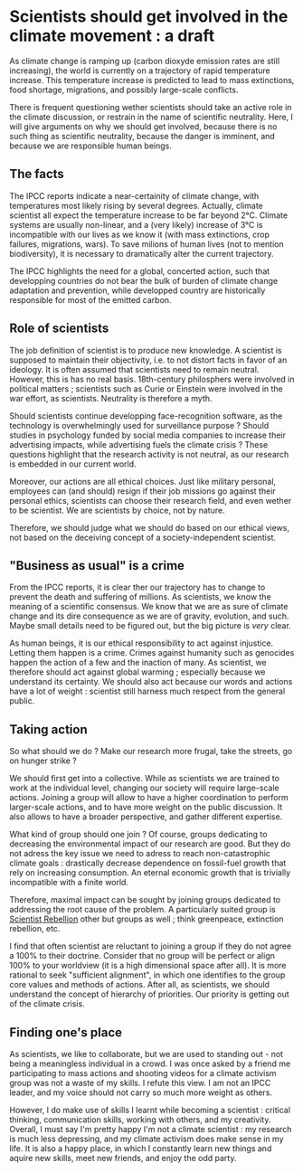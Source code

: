 [//]: # ( __WEIGHT__ 100 )
[//]: # ( __TITLE__ Scientists should get involved in the climate movement : a draft )

# Scientists should get involved in the climate movement : a draft 

As climate change is ramping up (carbon dioxyde emission rates are still increasing), the world is currently on a trajectory of rapid temperature increase. This temperature increase is predicted to lead to mass extinctions, food shortage, migrations, and possibly large-scale conflicts.

There is frequent questioning wether scientists should take an active role in the climate discussion, or restrain in the name of scientific neutrality. Here, I will give arguments on why we should get involved, because there is no such thing as scientific neutrality, because the danger is imminent, and because we are responsible human beings.


## The facts

The IPCC reports indicate a near-certainity of climate change, with temperatures most likely rising by several degrees. Actually, climate scientist all expect the temperature increase to be far beyond 2°C. Climate systems are usually non-linear, and a (very likely) increase of 3°C is incompatible with our lives as we know it (with mass extinctions, crop failures, migrations, wars). To save milions of human lives (not to mention biodiversity), it is necessary to dramatically alter the current trajectory. 

The IPCC highlights the need for a global, concerted action, such that developping countries do not bear the bulk of burden of climate change adaptation and prevention, while developped country are historically responsible for most of the emitted carbon.

## Role of scientists

The job definition of scientist is to produce new knowledge. A scientist is supposed to maintain their objectivity, i.e. to not distort facts in favor of an ideology.
It is often assumed that scientists need to remain neutral. However, this is has no real basis. 18th-century philosphers were involved in political matters ; scientists such as Curie or Einstein were involved in the war effort, as scientists. Neutrality is therefore a myth.

Should scientists continue developping face-recognition software, as the technology is overwhelmingly used for surveillance purpose ? Should studies in psychology funded by social media companies to increase their advertising impacts, while advertising fuels the climate crisis ? These questions highlight that the research activity is not neutral, as our research is embedded in our current world. 

Moreover, our actions are all ethical choices. Just like military personal, employees can (and should) resign if their job missions go against their personal ethics, scientists can choose their research field, and even wether to be scientist. We are scientists by choice, not by nature.

Therefore, we should judge what we should do based on our ethical views, not based on the deceiving concept of a society-independent scientist.

## "Business as usual" is a crime

From the IPCC reports, it is clear ther our trajectory has to change to prevent the death and suffering of millions. As scientists, we know the meaning of a scientific consensus. We know that we are as sure of climate change and its dire consequence as we are of gravity, evolution, and such. Maybe small details need to be figured out, but the big picture is *very* clear. 

As human beings, it is our ethical responsibility to act against injustice. Letting them happen is a crime. Crimes against humanity such as genocides happen the action of a few and the inaction of many. As scientist, we therefore should act against global warming ; especially because we understand its certainty. We should also act because our words and actions have a lot of weight : scientist still harness much respect from the general public.

## Taking action

So what should we do ? Make our research more frugal, take the streets, go on hunger strike ?

We should first get into a collective. While as scientists we are trained to work at the individual level, changing our society will require large-scale actions. Joining a group will allow to have a higher coordination to perform larger-scale actions, and to have more weight on the public discussion. It also allows to have a  broader perspective, and gather different expertise.

What kind of group should one join ? Of course, groups dedicating to decreasing the environmental impact of our research are good. But they do not adress the key issue we need to adress to reach non-catastrophic climate goals : drastically decrease dependence on fossil-fuel growth that rely on increasing consumption. An eternal economic growth that is trivially incompatible with a finite world.

Therefore, maximal impact can be sought by joining groups dedicated to addressing the root cause of the problem. A particularly suited group is [Scientist Rebellion](https://scientistrebellion.org/) other but groups as well ; think greenpeace, extinction rebellion, etc. 

I find that often scientist are reluctant to joining a group if they do not agree a 100% to their doctrine. Consider that no group will be perfect or align 100% to your worldview (it is a high dimensional space after all). It is more rational to seek "sufficient alignment", in which one identifies to the group core values and methods of actions. After all, as scientists, we should understand the concept of hierarchy of priorities. Our priority is getting out of the climate crisis.

## Finding one's place

As scientists, we like to collaborate, but we are used to standing out - not being a meaningless individual in a crowd. I was once asked by a friend me participating to mass actions and shooting videos for a climate activism group was not a waste of my skills. I refute this view. I am not an IPCC leader, and my voice should not carry so much more weight as others. 

However, I do make use of skills I learnt while becoming a scientist : critical thinking, communication skills, working with others, and my creativity. Overall, I must say I'm pretty happy I'm not a climate scientist : my research is much less depressing, and my climate activism does make sense in my life. It is also a happy place, in which I constantly learn new things and aquire new skills, meet new friends, and enjoy the odd party. 


